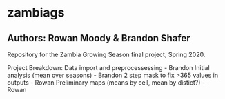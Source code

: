 # zambiags
## Authors: Rowan Moody & Brandon Shafer
Repository for the Zambia Growing Season final project, Spring 2020.

Project Breakdown:
Data import and preprocessessing - Brandon
Initial analysis (mean over seasons) - Brandon
2 step mask to fix >365 values in outputs - Rowan
Preliminary maps (means by cell, mean by distict?) - Rowan
